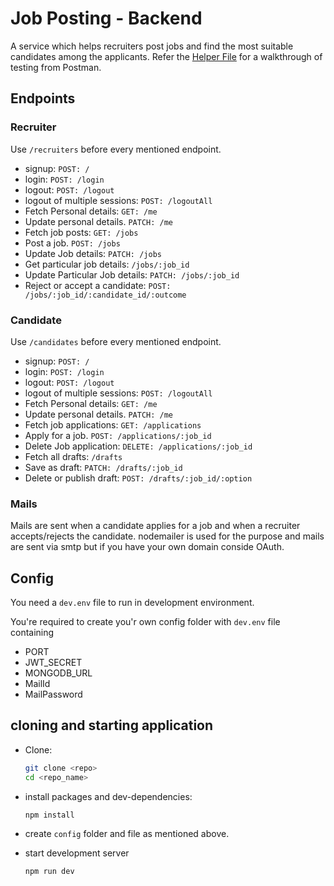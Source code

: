 # Job Posting - Backend

A service which helps recruiters post jobs and find the most suitable candidates among the applicants.
Refer the [Helper File](helperFile.txt) for a walkthrough of testing from Postman.

## Endpoints

### Recruiter

Use `/recruiters` before every mentioned endpoint.

- signup: `POST: /`
- login: `POST: /login`
- logout: `POST: /logout`
- logout of multiple sessions: `POST: /logoutAll`
- Fetch Personal details: `GET: /me`
- Update personal details. `PATCH: /me`
- Fetch job posts: `GET: /jobs`
- Post a job. `POST: /jobs`
- Update Job details: `PATCH: /jobs`
- Get particular job details: `/jobs/:job_id`
- Update Particular Job details: `PATCH: /jobs/:job_id`
- Reject or accept a candidate: `POST: /jobs/:job_id/:candidate_id/:outcome`

### Candidate

Use `/candidates` before every mentioned endpoint.

- signup: `POST: /`
- login: `POST: /login`
- logout: `POST: /logout`
- logout of multiple sessions: `POST: /logoutAll`
- Fetch Personal details: `GET: /me`
- Update personal details. `PATCH: /me`
- Fetch job applications: `GET: /applications`
- Apply for a job. `POST: /applications/:job_id`
- Delete Job application: `DELETE: /applications/:job_id`
- Fetch all drafts: `/drafts`
- Save as draft: `PATCH: /drafts/:job_id`
- Delete or publish draft: `POST: /drafts/:job_id/:option`

### Mails

Mails are sent when a candidate applies for a job and when a recruiter accepts/rejects the candidate. nodemailer is used for the purpose and mails are sent via smtp but if you have your own domain conside OAuth.

## Config

You need a `dev.env` file to run in development environment.

You're required to create you'r own config folder with `dev.env` file containing

- PORT
- JWT_SECRET
- MONGODB_URL
- MailId
- MailPassword

## cloning and starting application

- Clone:

  ```bash
  git clone <repo>
  cd <repo_name>
  ```

- install packages and dev-dependencies:

  ```
  npm install
  ```

- create `config` folder and file as mentioned above.
- start development server

  ```
  npm run dev
  ```
